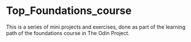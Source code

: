 # Top_Foundations_course
This is a series of mini projects and exercises, 
done as part of the learning path of the foundations course in The Odin Project.
